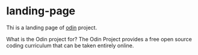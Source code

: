 # landing-page
Thi is a landing page  of [odin](https://www.theodinproject.com/) project.

What is the Odin project for?
The Odin Project provides a free open source coding curriculum that can be taken entirely online.
